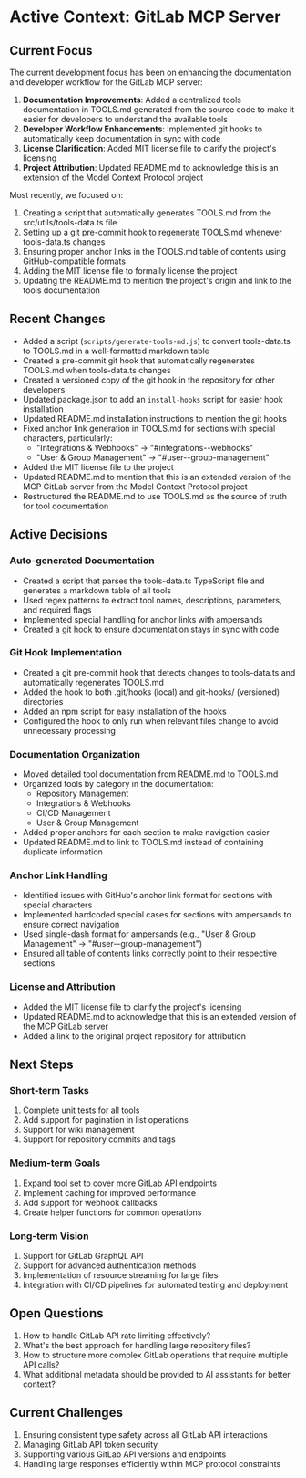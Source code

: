 # Active Context: GitLab MCP Server

## Current Focus
The current development focus has been on enhancing the documentation and developer workflow for the GitLab MCP server:

1. **Documentation Improvements**: Added a centralized tools documentation in TOOLS.md generated from the source code to make it easier for developers to understand the available tools
2. **Developer Workflow Enhancements**: Implemented git hooks to automatically keep documentation in sync with code
3. **License Clarification**: Added MIT license file to clarify the project's licensing
4. **Project Attribution**: Updated README.md to acknowledge this is an extension of the Model Context Protocol project

Most recently, we focused on:
1. Creating a script that automatically generates TOOLS.md from the src/utils/tools-data.ts file
2. Setting up a git pre-commit hook to regenerate TOOLS.md whenever tools-data.ts changes
3. Ensuring proper anchor links in the TOOLS.md table of contents using GitHub-compatible formats
4. Adding the MIT license file to formally license the project
5. Updating the README.md to mention the project's origin and link to the tools documentation

## Recent Changes
- Added a script (`scripts/generate-tools-md.js`) to convert tools-data.ts to TOOLS.md in a well-formatted markdown table
- Created a pre-commit git hook that automatically regenerates TOOLS.md when tools-data.ts changes
- Created a versioned copy of the git hook in the repository for other developers
- Updated package.json to add an `install-hooks` script for easier hook installation
- Updated README.md installation instructions to mention the git hooks
- Fixed anchor link generation in TOOLS.md for sections with special characters, particularly:
  - "Integrations & Webhooks" → "#integrations--webhooks"
  - "User & Group Management" → "#user--group-management"
- Added the MIT license file to the project
- Updated README.md to mention that this is an extended version of the MCP GitLab server from the Model Context Protocol project
- Restructured the README.md to use TOOLS.md as the source of truth for tool documentation

## Active Decisions

### Auto-generated Documentation
- Created a script that parses the tools-data.ts TypeScript file and generates a markdown table of all tools
- Used regex patterns to extract tool names, descriptions, parameters, and required flags
- Implemented special handling for anchor links with ampersands
- Created a git hook to ensure documentation stays in sync with code

### Git Hook Implementation
- Created a git pre-commit hook that detects changes to tools-data.ts and automatically regenerates TOOLS.md
- Added the hook to both .git/hooks (local) and git-hooks/ (versioned) directories
- Added an npm script for easy installation of the hooks
- Configured the hook to only run when relevant files change to avoid unnecessary processing

### Documentation Organization
- Moved detailed tool documentation from README.md to TOOLS.md
- Organized tools by category in the documentation:
  - Repository Management
  - Integrations & Webhooks
  - CI/CD Management
  - User & Group Management
- Added proper anchors for each section to make navigation easier
- Updated README.md to link to TOOLS.md instead of containing duplicate information

### Anchor Link Handling
- Identified issues with GitHub's anchor link format for sections with special characters
- Implemented hardcoded special cases for sections with ampersands to ensure correct navigation
- Used single-dash format for ampersands (e.g., "User & Group Management" → "#user--group-management")
- Ensured all table of contents links correctly point to their respective sections

### License and Attribution
- Added the MIT license file to clarify the project's licensing
- Updated README.md to acknowledge that this is an extended version of the MCP GitLab server
- Added a link to the original project repository for attribution

## Next Steps

### Short-term Tasks
1. Complete unit tests for all tools
2. Add support for pagination in list operations
3. Support for wiki management
4. Support for repository commits and tags

### Medium-term Goals
1. Expand tool set to cover more GitLab API endpoints
2. Implement caching for improved performance
3. Add support for webhook callbacks
4. Create helper functions for common operations

### Long-term Vision
1. Support for GitLab GraphQL API
2. Support for advanced authentication methods
3. Implementation of resource streaming for large files
4. Integration with CI/CD pipelines for automated testing and deployment

## Open Questions
1. How to handle GitLab API rate limiting effectively?
2. What's the best approach for handling large repository files?
3. How to structure more complex GitLab operations that require multiple API calls?
4. What additional metadata should be provided to AI assistants for better context?

## Current Challenges
1. Ensuring consistent type safety across all GitLab API interactions
2. Managing GitLab API token security
3. Supporting various GitLab API versions and endpoints
4. Handling large responses efficiently within MCP protocol constraints
